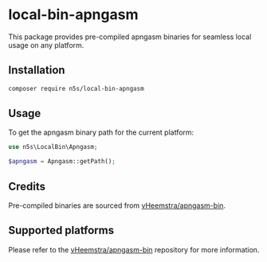 # local-bin-apngasm

This package provides pre-compiled apngasm binaries for seamless local usage on any platform.

## Installation

```bash
composer require n5s/local-bin-apngasm
```

## Usage

To get the apngasm binary path for the current platform:

```php
use n5s\LocalBin\Apngasm;

$apngasm = Apngasm::getPath();
```

## Credits

Pre-compiled binaries are sourced from [vHeemstra/apngasm-bin](https://github.com/vHeemstra/apngasm-bin).

## Supported platforms

Please refer to the [vHeemstra/apngasm-bin](https://github.com/vHeemstra/apngasm-bin/tree/main/vendor) repository for more information.
